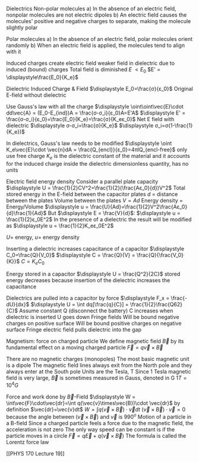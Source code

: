 Dielectrics
Non-polar molecules
	a) In the absence of an electric field, nonpolar molecules are not electric dipoles
	b) An electric field causes the molecules' positive and negative charges to separate, making the molecule slightly polar

Polar molecules
	a) In the absence of an electric field, polar molecules orient randomly
	b) When an electric field is applied, the molecules tend to align with it

Induced charges create electric field
	weaker field in dielectric due to induced (bound) charges
	Total field is diminished
	$E\ < E_0$
	$E' = \displaystyle\frac{E_0}{K_e}$


Dielectric Induced Charge & Field
$\displaystyle E_0=\frac{σ}{ε_0}$
	Original E-field without dielectric

Use Gauss's law with all the charge
$\displaystyle \oint\oint\vec{E}\cdot dd\vec{A} = (E_0-E_{ind})A = \frac{σ-σ_i}{ε_0}A=E'A$
$\displaystyle E' = \frac{σ-σ_i}{ε_0}=\frac{E_0}{K_e}=\frac{σ}{K_eε_0}$
	Net E field with dielectric
$\displaystyle σ-σ_i=\frac{σ}{K_e}$
	$\displaystyle σ_i=σ(1-\frac{1}{K_e})$

In dielectrics, Gauss's law needs to be modified
$\displaystyle \oint K_e\vec{E}\cdot \vec{n}dA = \frac{Q_{encl}}{ε_0}=4πlQ_{encl-free}$
	only use free charge
	$K_e$ is the dielectric constant of the material and it accounts for the induced charge inside the dielectric
		dimensionless quantity, has no units

Electric field energy density
Consider a parallel plate capacity
$\displaystyle U = \frac{1}{2}CV^2=\frac{1}{2}(\frac{Aε_0}{d})V^2$
	Total stored energy in the E-field between the capacitor plates
	$d$ = distance between the plates
	Volume between the plates $V = Ad$
	Energy density = Energy/Volume
		$\displaystyle u = \frac{U}{Ad}=\frac{1}{2}V^2\frac{Aε_0}{d}\frac{1}{Ad}$
		But $\displaystyle E = \frac{V}{d}$:
			$\displaystyle u = \frac{1}{2}ε_0E^2$
		In the presence of a dielectric the result will be modified as
		$\displaystyle u = \frac{1}{2}K_eε_0E^2$

$U =$ energy, $u =$ energy density

Inserting a dielectric increases capacitance of a capacitor
	$\displaystyle C_0=\frac{Q}{V_0}$
	$\displaystyle C = \frac{Q}{V} = \frac{Q}{\frac{V_0}{K}}$
	$C = K_eC_0$

Energy stored in a capacitor
	$\displaystyle U = \frac{Q^2}{2C}$
		stored energy decreases because insertion of the dielectric increases the capacitance

Dielectrics are pulled into a capacitor by force $\displaystyle F_x = \frac{-dU}{dx}$
	$\displaystyle U = \int dq[\frac{q}{C}] = \frac{1}{2}\frac{Q62}{C}$
		Assume constant Q (disconnect the battery)
		C increases when dielectric is inserted
			U goes down
	Fringe fields
		Will be bound negative charges on positive surface
		Will be bound positive charges on negative surface
	Fringe electric field pulls dielectric into the gap


Magnetism: force on charged particle
	We define magnetic field $\vec{B}$ by its fundamental effect on a moving charged particle
	$\vec{F} = q\vec{v}\times\vec{B}$

There are no magnetic charges (monopoles) The most basic magnetic unit is a dipole
The magnetic field lines always exit from the North pole and they always enter at the South pole
Units are the Tesla, T
	Since 1 Tesla magnetic field is very large, $\vec{B}$ is sometimes measured in Gauss, denoted in G
		$1 T = 10^4 G$

Force and work done by $\vec{B}$-Field
	$\displaystyle W = \int\vec{F}\cdot\vec{dr}=\int q(\vec{v}\times\vec{B})\cdot \vec{dr}$
		by definition $\vec{dr}=\vec{v}dt$
		$\displaystyle W = \int q(\vec{v}\times\vec{B})\cdot\vec{v}dt$
		$(\vec{v}\times\vec{B})\cdot\vec{v} = 0$ because the angle between $(\vec{v}\times\vec{B})$ and $\vec{v}$ is $990^o$
Motion of a particle in a B-field
Since a charged particle feels a force due to the magnetic field, the acceleration is not zero
	The only way speed can be constant is if the particle moves in a circle
	$\displaystyle \vec{F}=q\vec{E}+q(\vec{v}\times\vec{B})$
		The formula is called the Lorentz force law

[[PHYS 170 Lecture 19]]